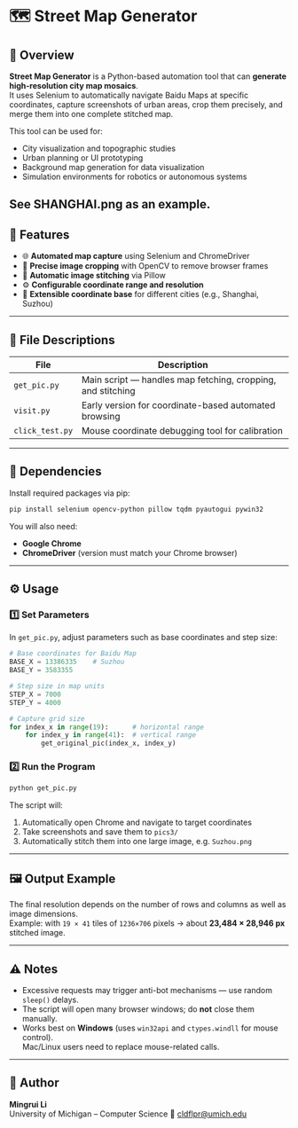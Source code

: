# 🗺️ Street Map Generator

## 📖 Overview
**Street Map Generator** is a Python-based automation tool that can **generate high-resolution city map mosaics**.  
It uses Selenium to automatically navigate Baidu Maps at specific coordinates, capture screenshots of urban areas, crop them precisely, and merge them into one complete stitched map.

This tool can be used for:
- City visualization and topographic studies  
- Urban planning or UI prototyping  
- Background map generation for data visualization  
- Simulation environments for robotics or autonomous systems  

See SHANGHAI.png as an example.
---

## 🧩 Features
- 🌐 **Automated map capture** using Selenium and ChromeDriver  
- 📸 **Precise image cropping** with OpenCV to remove browser frames  
- 🧱 **Automatic image stitching** via Pillow  
- ⚙️ **Configurable coordinate range and resolution**  
- 🧮 **Extensible coordinate base** for different cities (e.g., Shanghai, Suzhou)  

---

## 🧠 File Descriptions

| File | Description |
|------|--------------|
| `get_pic.py` | Main script — handles map fetching, cropping, and stitching |
| `visit.py` | Early version for coordinate-based automated browsing |
| `click_test.py` | Mouse coordinate debugging tool for calibration |

---

## 🧰 Dependencies

Install required packages via pip:

```bash
pip install selenium opencv-python pillow tqdm pyautogui pywin32
```

You will also need:
- **Google Chrome**
- **ChromeDriver** (version must match your Chrome browser)

---

## ⚙️ Usage

### 1️⃣ Set Parameters
In `get_pic.py`, adjust parameters such as base coordinates and step size:

```python
# Base coordinates for Baidu Map
BASE_X = 13386335    # Suzhou
BASE_Y = 3583355

# Step size in map units
STEP_X = 7000
STEP_Y = 4000

# Capture grid size
for index_x in range(19):      # horizontal range
    for index_y in range(41):  # vertical range
        get_original_pic(index_x, index_y)
```

### 2️⃣ Run the Program

```bash
python get_pic.py
```

The script will:
1. Automatically open Chrome and navigate to target coordinates  
2. Take screenshots and save them to `pics3/`  
3. Automatically stitch them into one large image, e.g. `Suzhou.png`  

---

## 🖼️ Output Example
The final resolution depends on the number of rows and columns as well as image dimensions.  
Example: with `19 × 41` tiles of `1236×706` pixels → about **23,484 × 28,946 px** stitched image.

---

## ⚠️ Notes
- Excessive requests may trigger anti-bot mechanisms — use random `sleep()` delays.  
- The script will open many browser windows; do **not** close them manually.  
- Works best on **Windows** (uses `win32api` and `ctypes.windll` for mouse control).  
  Mac/Linux users need to replace mouse-related calls.

---


## 👤 Author
**Mingrui Li**  
University of Michigan – Computer Science
📧 cldflpr@umich.edu
